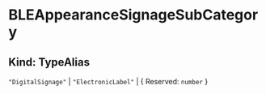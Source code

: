 # **BLEAppearanceSignageSubCategory**

## **Kind: TypeAlias**

`"DigitalSignage"` | `"ElectronicLabel"` | { Reserved: `number` }
